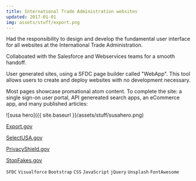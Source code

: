 ```yaml
---
title: International Trade Administration websites
updated: 2017-01-01 
img: assets/stuff/export.png
---
```


Had the responsibility to design and develop the fundamental user interface for all websites at the International Trade Administration. 

Collaboated with the Salesforce and Webservices teams for a smooth handoff.

User generated sites, using a SFDC page builder called "WebApp". This tool allows users to create and deploy websites with no development necessary.

Most pages showcase promational atom content. To complete the site: a single sign-on user portal, API genereated search apps, an eCommerce app, and many published articles:

![susa hero]({{ site.baseurl }}/assets/stuff/susahero.png) 

[Export.gov](https://www.export.gov/)

[SelectUSA.gov](https://www.selectusa.gov/)

[PrivacyShield.gov](https://www.privacyshield.gov/)

[StopFakes.gov](https://www.stopfakes.gov/)
 
`SFDC` `Visualforce` `Bootstrap` `CSS` `JavaScript` `jQuery` `Unsplash` `FontAwesome`